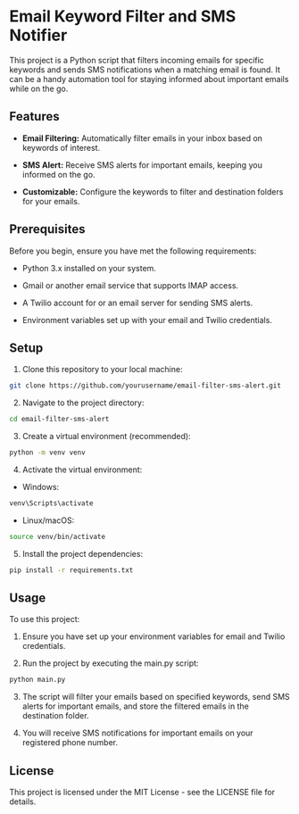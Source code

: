 # Email Keyword Filter and SMS Notifier

This project is a Python script that filters incoming emails for specific keywords and sends SMS notifications when a matching email is found. It can be a handy automation tool for staying informed about important emails while on the go.


## Features

- **Email Filtering:** Automatically filter emails in your inbox based on keywords of interest.

- **SMS Alert:** Receive SMS alerts for important emails, keeping you informed on the go.

- **Customizable:** Configure the keywords to filter and destination folders for your emails.


## Prerequisites

Before you begin, ensure you have met the following requirements:

- Python 3.x installed on your system.

- Gmail or another email service that supports IMAP access.

- A Twilio account for or an email server for sending SMS alerts.

- Environment variables set up with your email and Twilio credentials.


## Setup

1. Clone this repository to your local machine:

```bash
git clone https://github.com/yourusername/email-filter-sms-alert.git
```

2. Navigate to the project directory:

```bash
cd email-filter-sms-alert
```

3. Create a virtual environment (recommended):

```bash
python -m venv venv
```

4. Activate the virtual environment:

- Windows:

```bash
venv\Scripts\activate
```

- Linux/macOS:

```bash
source venv/bin/activate
```

5. Install the project dependencies:

```bash
pip install -r requirements.txt
```


## Usage

To use this project:

1. Ensure you have set up your environment variables for email and Twilio credentials.

2. Run the project by executing the main.py script:

```bash
python main.py
```

3. The script will filter your emails based on specified keywords, send SMS alerts for important emails, and store the filtered emails in the destination folder.

4. You will receive SMS notifications for important emails on your registered phone number.


## License

This project is licensed under the MIT License - see the LICENSE file for details.